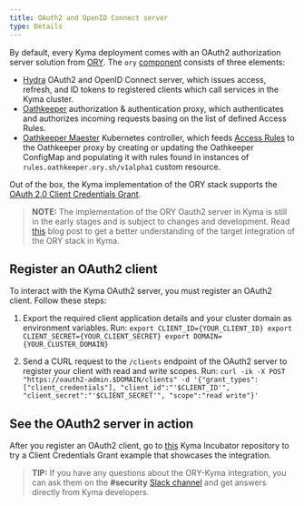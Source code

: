 ```yaml
---
title: OAuth2 and OpenID Connect server
type: Details
---
```


By default, every Kyma deployment comes with an OAuth2 authorization server solution from [ORY](https://www.ory.sh/). The `ory` [component](https://github.com/kyma-project/kyma/tree/master/resources/ory) consists of three elements:

- [Hydra](https://github.com/ory/hydra) OAuth2 and OpenID Connect server, which issues access, refresh, and ID tokens to registered clients which call services in the Kyma cluster.
- [Oathkeeper](https://github.com/ory/oathkeeper) authorization & authentication proxy, which authenticates and authorizes incoming requests basing on the list of defined Access Rules.
- [Oathkeeper Maester](https://github.com/ory/oathkeeper-maester) Kubernetes controller, which feeds [Access Rules](https://www.ory.sh/docs/oathkeeper/api-access-rules) to the Oathkeeper proxy by creating or updating the Oathkeeper ConfigMap and populating it with rules found in instances of `rules.oathkeeper.ory.sh/v1alpha1` custom resource.

Out of the box, the Kyma implementation of the ORY stack supports the [OAuth 2.0 Client Credentials Grant](https://www.oauth.com/oauth2-servers/access-tokens/client-credentials/).

>**NOTE:** The implementation of the ORY Oauth2 server in Kyma is still in the early stages and is subject to changes and development. Read [this](https://kyma-project.io/blog/2019/7/31/kyma-collaboration-with-ory/) blog post to get a better understanding of the target integration of the ORY stack in Kyma.

## Register an OAuth2 client

To interact with the Kyma OAuth2 server, you must register an OAuth2 client. Follow these steps:

  1. Export the required client application details and your cluster domain as environment variables. Run:
    ```
    export CLIENT_ID={YOUR_CLIENT_ID}
    export CLIENT_SECRET={YOUR_CLIENT_SECRET}
    export DOMAIN={YOUR_CLUSTER_DOMAIN}
    ```

  2. Send a CURL request to the `/clients` endpoint of the OAuth2 server to register your client with read and write scopes. Run:
    ```
    curl -ik -X POST "https://oauth2-admin.$DOMAIN/clients" -d '{"grant_types":["client_credentials"], "client_id":"'$CLIENT_ID'", "client_secret":"'$CLIENT_SECRET'", "scope":"read write"}'
    ```

## See the OAuth2 server in action

After you register an OAuth2 client, go to [this](https://github.com/kyma-incubator/examples/tree/master/ory-hydra/scenarios/client-credentials) Kyma Incubator repository to try a Client Credentials Grant example that showcases the integration.

>**TIP:** If you have any questions about the ORY-Kyma integration, you can ask them on the **#security** [Slack channel](http://slack.kyma-project.io/) and get answers directly from Kyma developers.   

